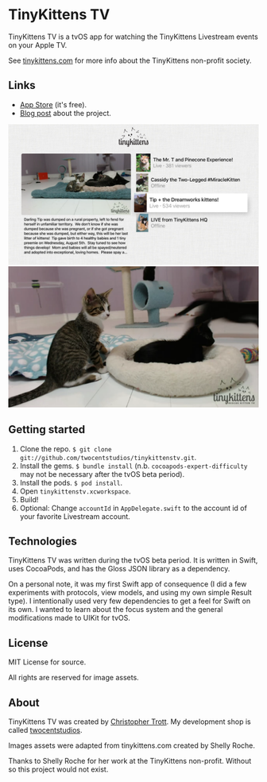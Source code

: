 # TinyKittens TV

TinyKittens TV is a tvOS app for watching the TinyKittens Livestream events on your Apple TV.

See [tinykittens.com](http://tinykittens.com) for more info about the TinyKittens non-profit society.

## Links

* [App Store](https://itunes.apple.com/us/app/tinykittens-rescue-kitten-tv/id1052349833?ls=1&mt=8) (it's free).
* [Blog post](http://twocentstudios.com/2015/10/29/fall-2015-project-wrap-up/#tinykittens-tv) about the project.

![Screenshot 1](https://github.com/twocentstudios/tinykittenstv/blob/master/marketing/tinykittens-tv-home.png)
![Screenshot 2](https://github.com/twocentstudios/tinykittenstv/blob/master/marketing/tinykittens-tv-event.png)

## Getting started

1. Clone the repo. `$ git clone git://github.com/twocentstudios/tinykittenstv.git`.
1. Install the gems. `$ bundle install` (n.b. `cocoapods-expert-difficulty` may not be necessary after the tvOS beta period).
1. Install the pods. `$ pod install`.
1. Open `tinykittenstv.xcworkspace`.
1. Build!
1. Optional: Change `accountId` in `AppDelegate.swift` to the account id of your favorite Livestream account.

## Technologies

TinyKittens TV was written during the tvOS beta period. It is written in Swift, uses CocoaPods, and has the Gloss JSON library as a dependency.

On a personal note, it was my first Swift app of consequence (I did a few experiments with protocols, view models, and using my own simple Result type). I intentionally used very few dependencies to get a feel for Swift on its own. I wanted to learn about the focus system and the general modifications made to UIKit for tvOS.

## License

MIT License for source.

All rights are reserved for image assets.

## About

TinyKittens TV was created by [Christopher Trott](http://twitter.com/twocentstudios). My development shop is called [twocentstudios](http://twocentstudios.com).

Images assets were adapted from tinykittens.com created by Shelly Roche.

Thanks to Shelly Roche for her work at the TinyKittens non-profit. Without so this project would not exist.
